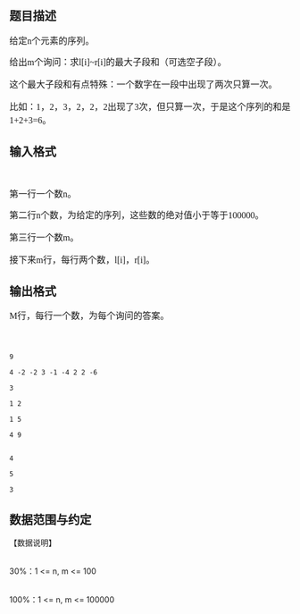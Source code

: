 ## 题目描述

<p style="text-align: left"><font face="Times New Roman" size="3"><span id="1318318208929S" style="display: none"> </span>给定n个元素的序列。 <br>
   给出m个询问：求l[i]~r[i]的最大子段和（可选空子段）。 <br>
   这个最大子段和有点特殊：一个数字在一段中出现了两次只算一次。 <br>
   比如：1，2，3，2，2，2出现了3次，但只算一次，于是这个序列的和是1+2+3=6。 <br></font></p>
<p style="text-align: left"></p>

## 输入格式

<p style="text-align: left"> </p>
<p style="text-align: left"><font face="Times New Roman" size="3">第一行一个数n。 <br>
   第二行n个数，为给定的序列，这些数的绝对值小于等于100000。 <br>
   第三行一个数m。 <br>
   接下来m行，每行两个数，l[i]，r[i]。 <br></font></p>
<p style="text-align: left"></p>

## 输出格式

<p style="text-align: left"><font face="Times New Roman" size="3">M行，每行一个数，为每个询问的答案。 <br></font></p>
<p></p>
<p></p>
<pre></pre>
<p></p>
<pre></pre>

```input1
9
4 -2 -2 3 -1 -4 2 2 -6
3
1 2
1 5
4 9
```
```output1
4
5
3
```
## 数据范围与约定

<p>【数据说明】<br><br>
  30%：1 <= n, m <= 100<br><br>
  100%：1 <= n, m <= 100000</p>
<br>
<p><br><br></p>

